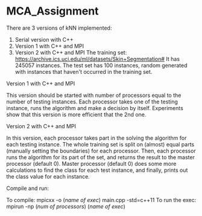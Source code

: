 # MCA_Assignment
There are 3 versions of kNN implemented:
1) Serial version with C++
2) Version 1 with C++ and MPI
3) Version 2 with C++ and MPI
The training set: https://archive.ics.uci.edu/ml/datasets/Skin+Segmentation#
It has 245057 instances. The test set has 100 instances, random generated with instances that haven't occurred in the training set.

Version 1 with C++ and MPI

This version should be started with number of processors equal to the number of testing instances. Each processor takes one of the testing instance, runs the algorithm and make a decision by itself. Experiments show that this version is more efficient that the 2nd one.

Version 2 with C++ and MPI

In this version, each processor takes part in the solving the algorithm for each testing instance. The whole training set is split on (almost) equal parts (manually setting the boundaries) for each processor. Then, each processor runs the algorithm for its part of the set, and returns the result to the master processor (default 0). Master processor (default 0) does some more calculations to find the class for each test instance, and finally, prints out the class value for each instance.

Compile and run:

To compile: mpicxx -o (*name of exec*) main.cpp -std=c++11
To run the exec: mpirun -np (*num of processors*) (*name of exec*)
